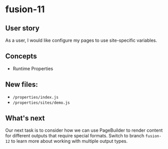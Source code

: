 # fusion-11

## User story
As a user, I would like configure my pages to use site-specific variables.

## Concepts
- Runtime Properties

## New files:
- `/properties/index.js`
- `/properties/sites/demo.js`

## What's next
Our next task is to consider how we can use PageBuilder to render content for different outputs that require special formats. Switch to branch `fusion-12` to learn more about working with multiple output types.

